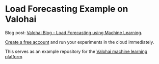 # Load Forecasting Example on Valohai

Blog post: [Valohai Blog - Load Forecasting using Machine Learning][blog].

[Create a free account](https://app.valohai.com/accounts/signup/) and run your experiments in the cloud immediately.

This serves as an example repository for the [Valohai machine learning platform][vh].

[blog]: https://blog.valohai.com/smart-grids-use-machine-learning-to-forecast-load
[vh]: https://valohai.com/

